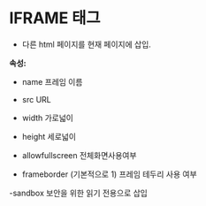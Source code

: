 # IFRAME 태그

- 다른 html 페이지를 현재 페이지에 삽입.

<strong>속성:</strong>

- name
프레임 이름

- src
URL

- width
가로넓이

- height
세로넓이

- allowfullscreen
전체화면사용여부

- frameborder (기본적으로 1)
프레임 테두리 사용 여부

-sandbox
보안을 위한 읽기 전용으로 삽입



